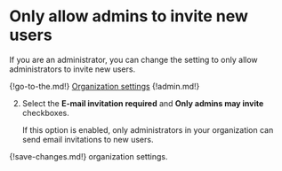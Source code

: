 # Only allow admins to invite new users
If you are an administrator, you can change the setting to only allow administrators
to invite new users.

{!go-to-the.md!} [Organization settings](/#administration/organization-settings)
{!admin.md!}

2. Select the **E-mail invitation required** and **Only admins may invite**
checkboxes.

    If this option is enabled, only administrators in your organization can send
    email invitations to new users.

{!save-changes.md!} organization settings.
